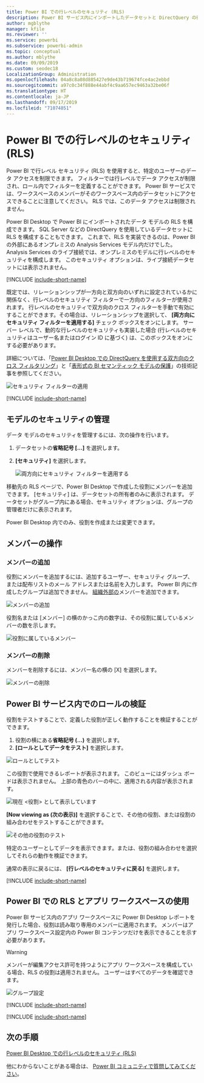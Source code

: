 ```yaml
---
title: Power BI での行レベルのセキュリティ (RLS)
description: Power BI サービス内にインポートしたデータセットと DirectQuery の行レベルのセキュリティを構成する方法。
author: mgblythe
manager: kfile
ms.reviewer: ''
ms.service: powerbi
ms.subservice: powerbi-admin
ms.topic: conceptual
ms.author: mblythe
ms.date: 09/09/2019
ms.custom: seodec18
LocalizationGroup: Administration
ms.openlocfilehash: 04a8c8a08d885427e9de43b719674fce4ac2ebbd
ms.sourcegitcommit: a97c0c34f888e44abf4c9aa657ec9463a32be06f
ms.translationtype: HT
ms.contentlocale: ja-JP
ms.lasthandoff: 09/17/2019
ms.locfileid: "71074851"
---
```

# <a name="row-level-security-rls-with-power-bi"></a>Power BI での行レベルのセキュリティ (RLS)

Power BI で行レベル セキュリティ (RLS) を使用すると、特定のユーザーのデータ アクセスを制限できます。 フィルターでは行レベルでデータ アクセスが制限され、ロール内でフィルターを定義することができます。 Power BI サービスでは、ワークスペースのメンバーがそのワークスペース内のデータセットにアクセスできることに注意してください。 RLS では、このデータ アクセスは制限されません。

Power BI Desktop で Power BI にインポートされたデータ モデルの RLS を構成できます。 SQL Server などの DirectQuery を使用しているデータセットに RLS を構成することもできます。 これまで、RLS を実装できるのは、Power BI の外部にあるオンプレミスの Analysis Services モデル内だけでした。 Analysis Services のライブ接続では、オンプレミスのモデルに行レベルのセキュリティを構成します。 このセキュリティ オプションは、ライブ接続データセットには表示されません。

[!INCLUDE [include-short-name](./includes/rls-desktop-define-roles.md)]

既定では、リレーションシップが一方向と双方向のいずれに設定されているかに関係なく、行レベルのセキュリティ フィルターで一方向のフィルターが使用されます。 行レベルのセキュリティで双方向のクロス フィルターを手動で有効にすることができます。その場合は、リレーションシップを選択して、 **[両方向にセキュリティ フィルターを適用する]** チェック ボックスをオンにします。 サーバー レベルで、動的な行レベルのセキュリティも実装した場合 (行レベルのセキュリティはユーザー名またはログイン ID に基づく) は、このボックスをオンにする必要があります。

詳細については、「[Power BI Desktop での DirectQuery を使用する双方向のクロス フィルタリング](desktop-bidirectional-filtering.md)」と「[表形式の BI セマンティック モデルの保護](http://download.microsoft.com/download/D/2/0/D20E1C5F-72EA-4505-9F26-FEF9550EFD44/Securing%20the%20Tabular%20BI%20Semantic%20Model.docx)」の技術記事を参照してください。

![セキュリティ フィルターの適用](media/service-admin-rls/rls-apply-security-filter.png)


[!INCLUDE [include-short-name](./includes/rls-desktop-view-as-roles.md)]

## <a name="manage-security-on-your-model"></a>モデルのセキュリティの管理

データ モデルのセキュリティを管理するには、次の操作を行います。

1. データセットの**省略記号 [...]** を選択します。
2. **[セキュリティ]** を選択します。
   
   ![両方向にセキュリティ フィルターを適用する](media/service-admin-rls/rls-security.png)

移動先の RLS ページで、Power BI Desktop で作成した役割にメンバーを追加できます。 [セキュリティ] は、データセットの所有者のみに表示されます。 データセットがグループ内にある場合、セキュリティ オプションは、グループの管理者だけに表示されます。 

Power BI Desktop 内でのみ、役割を作成または変更できます。

## <a name="working-with-members"></a>メンバーの操作

### <a name="add-members"></a>メンバーの追加

役割にメンバーを追加するには、追加するユーザー、セキュリティ グループ、または配布リストのメール アドレスまたは名前を入力します。 Power BI 内に作成したグループは追加できません。 [組織外部の](whitepaper-azure-b2b-power-bi.md#data-security-for-external-partners)メンバーを追加できます。

![メンバーの追加](media/service-admin-rls/rls-add-member.png)

役割名または [メンバー] の横のかっこ内の数字は、その役割に属しているメンバーの数を示します。

![役割に属しているメンバー](media/service-admin-rls/rls-member-count.png)

### <a name="remove-members"></a>メンバーの削除

メンバーを削除するには、メンバー名の横の [X] を選択します。 

![メンバーの削除](media/service-admin-rls/rls-remove-member.png)

## <a name="validating-the-role-within-the-power-bi-service"></a>Power BI サービス内でのロールの検証

役割をテストすることで、定義した役割が正しく動作することを検証することができます。 

1. 役割の横にある**省略記号 (...)** を選択します。
2. **[ロールとしてデータをテスト]** を選択します。

![ロールとしてテスト](media/service-admin-rls/rls-test-role.png)

この役割で使用できるレポートが表示されます。 このビューにはダッシュ ボードは表示されません。 上部の青色のバーの中に、適用される内容が表示されます。

![現在 <役割> として表示しています](media/service-admin-rls/rls-test-role2.png)

**[Now viewing as (次の表示)]** を選択することで、その他の役割、または役割の組み合わせをテストすることができます。

![その他の役割のテスト](media/service-admin-rls/rls-test-role3.png)

特定のユーザーとしてデータを表示できます。または、役割の組み合わせを選択してそれらの動作を検証できます。 

通常の表示に戻るには、 **[行レベルのセキュリティに戻る]** を選択します。

[!INCLUDE [include-short-name](./includes/rls-usernames.md)]

## <a name="using-rls-with-app-workspaces-in-power-bi"></a>Power BI での RLS とアプリ ワークスペースの使用

Power BI サービス内のアプリ ワークスペースに Power BI Desktop レポートを発行した場合、役割は読み取り専用のメンバーに適用されます。 メンバーはアプリ ワークスペース設定内の Power BI コンテンツだけを表示できることを示す必要があります。

> [!WARNING]
> メンバーが編集アクセス許可を持つようにアプリ ワークスペースを構成している場合、RLS の役割は適用されません。 ユーザーはすべてのデータを確認できます。

![グループ設定](media/service-admin-rls/rls-group-settings.png)

[!INCLUDE [include-short-name](./includes/rls-limitations.md)]

[!INCLUDE [include-short-name](./includes/rls-faq.md)]

## <a name="next-steps"></a>次の手順
[Power BI Desktop での行レベルのセキュリティ (RLS)](desktop-rls.md)  

他にわからないことがある場合は、 [Power BI コミュニティで質問してみてください](http://community.powerbi.com/)。
